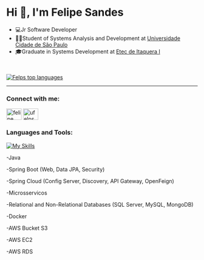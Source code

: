 <h1>Hi 👋, I'm Felipe Sandes</h1>

- 💻Jr Software Developer 
- 👨‍💻Student of Systems Analysis and Development at <a href="https://www.unicid.edu.br" target="blank_">Universidade Cidade de São Paulo</a>
- 🎓Graduate in Systems Development at <a href="https://www.unicid.edu.br" target="blank_">Etec de Itaquera I</a>

&nbsp;

[![Felps top languages](https://github-readme-stats.vercel.app/api/top-langs/?username=uFelps&theme=blue-white)](https://github.com/anuraghazra/github-readme-stats)
<hr>


<h3 align="left">Connect with me:</h3>
<p align="left">
<a href="https://www.linkedin.com/in/felipe-sandes-6baa19213/" target="blank"><img align="center" src="https://raw.githubusercontent.com/rahuldkjain/github-profile-readme-generator/master/src/images/icons/Social/linked-in-alt.svg" alt="felipe sandes" height="30" width="40" /></a>
<a href="https://instagram.com/ufelps_" target="blank"><img align="center" src="https://raw.githubusercontent.com/rahuldkjain/github-profile-readme-generator/master/src/images/icons/Social/instagram.svg" alt="ufelps_" height="30" width="40" /></a>
</p>

<h3 align="left">Languages and Tools:</h3>

[![My Skills](https://skillicons.dev/icons?i=java,spring,aws,docker,react,mysql,postgres&theme=light)](https://skillicons.dev)

-Java

-Spring Boot (Web, Data JPA, Security)

-Spring Cloud (Config Server, Discovery, API Gateway, OpenFeign)

-Microsservicos

-Relational and Non-Relational Databases (SQL Server, MySQL, MongoDB)

-Docker

-AWS Bucket S3

-AWS EC2

-AWS RDS
